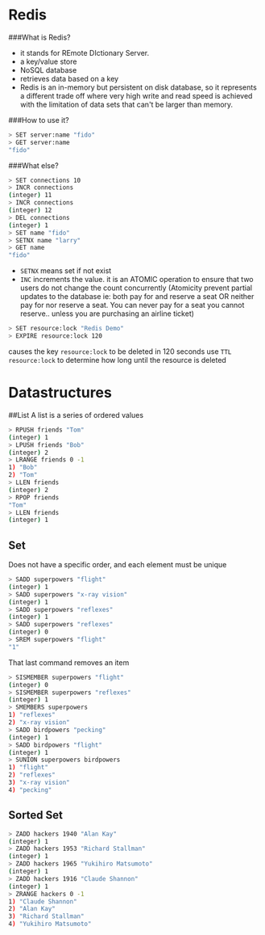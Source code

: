 # Redis
###What is Redis?
* it stands for REmote DIctionary Server.
* a key/value store
* NoSQL database
* retrieves data based on a key
* Redis is an in-memory but persistent on disk database, so it represents a different trade off where very high write and read speed is achieved with the limitation of data sets that can't be larger than memory.

###How to use it?
```bash
> SET server:name "fido"
> GET server:name
"fido"
```

###What else?
```bash
> SET connections 10
> INCR connections
(integer) 11
> INCR connections
(integer) 12
> DEL connections
(integer) 1
> SET name "fido"
> SETNX name "larry"
> GET name
"fido"
```

* `SETNX` means set if not exist
* `INC` increments the value. it is an ATOMIC operation to ensure that two users do not change the count concurrently
(Atomicity prevent partial updates to the database ie: both pay for and reserve a seat OR neither pay for nor reserve a seat. You can never pay for a seat you cannot reserve.. unless you are purchasing an airline ticket)

```bash
> SET resource:lock "Redis Demo"
> EXPIRE resource:lock 120
```
causes the key `resource:lock` to be deleted in 120 seconds
use `TTL resource:lock` to determine how long until the resource is deleted

# Datastructures
##List
A list is a series of ordered values

```bash
> RPUSH friends "Tom"
(integer) 1
> LPUSH friends "Bob"
(integer) 2
> LRANGE friends 0 -1
1) "Bob"
2) "Tom"
> LLEN friends
(integer) 2
> RPOP friends
"Tom"
> LLEN friends
(integer) 1
```

## Set
Does not have a specific order, and each element must be unique

```bash
> SADD superpowers "flight"
(integer) 1
> SADD superpowers "x-ray vision"
(integer) 1
> SADD superpowers "reflexes"
(integer) 1
> SADD superpowers "reflexes"
(integer) 0
> SREM superpowers "flight"
"1"
```
That last command removes an item

```bash
> SISMEMBER superpowers "flight"
(integer) 0
> SISMEMBER superpowers "reflexes"
(integer) 1
> SMEMBERS superpowers
1) "reflexes"
2) "x-ray vision"
> SADD birdpowers "pecking"
(integer) 1
> SADD birdpowers "flight"
(integer) 1
> SUNION superpowers birdpowers
1) "flight"
2) "reflexes"
3) "x-ray vision"
4) "pecking"
```

## Sorted Set
```bash
> ZADD hackers 1940 "Alan Kay"
(integer) 1
> ZADD hackers 1953 "Richard Stallman"
(integer) 1
> ZADD hackers 1965 "Yukihiro Matsumoto"
(integer) 1
> ZADD hackers 1916 "Claude Shannon"
(integer) 1
> ZRANGE hackers 0 -1
1) "Claude Shannon"
2) "Alan Kay"
3) "Richard Stallman"
4) "Yukihiro Matsumoto"
```
